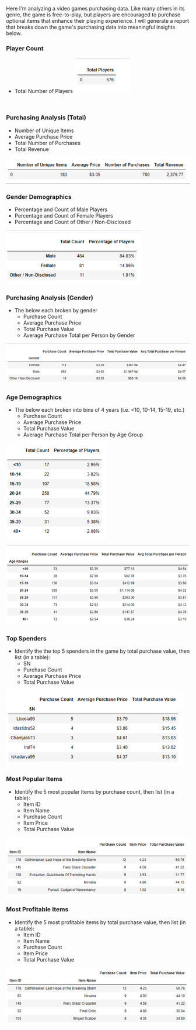 Here I'm analyzing a video games purchasing data. Like many others in its genre, the game is free-to-play, but players are encouraged to purchase optional items that enhance their playing experience. I will generate a report that breaks down the game's purchasing data into meaningful insights below.

### Player Count

* Total Number of Players
![](Resources/Images/pc.png)
<img scr="Resources/Images/pc.png">

### Purchasing Analysis (Total)

* Number of Unique Items
* Average Purchase Price
* Total Number of Purchases
* Total Revenue

![pa](Resources/Images/pa.png)

### Gender Demographics

* Percentage and Count of Male Players
* Percentage and Count of Female Players
* Percentage and Count of Other / Non-Disclosed

![gd](Resources/Images/gd.png)

### Purchasing Analysis (Gender)

* The below each broken by gender
  * Purchase Count
  * Average Purchase Price
  * Total Purchase Value
  * Average Purchase Total per Person by Gender

![pag](Resources/Images/pag.png)

### Age Demographics

* The below each broken into bins of 4 years (i.e. &lt;10, 10-14, 15-19, etc.)
  * Purchase Count
  * Average Purchase Price
  * Total Purchase Value
  * Average Purchase Total per Person by Age Group

![ad](Resources/Images/ad.png)

![paad](Resources/Images/paad.png)

### Top Spenders

* Identify the the top 5 spenders in the game by total purchase value, then list (in a table):
  * SN
  * Purchase Count
  * Average Purchase Price
  * Total Purchase Value

![ts](Resources/Images/ts.png)

### Most Popular Items

* Identify the 5 most popular items by purchase count, then list (in a table):
  * Item ID
  * Item Name
  * Purchase Count
  * Item Price
  * Total Purchase Value

![pi](Resources/Images/pi.png)

### Most Profitable Items

* Identify the 5 most profitable items by total purchase value, then list (in a table):
  * Item ID
  * Item Name
  * Purchase Count
  * Item Price
  * Total Purchase Value

![profi](Resources/Images/profi.png)
